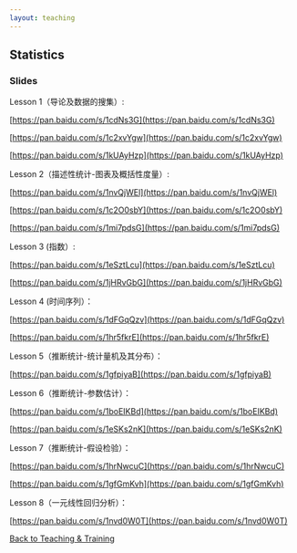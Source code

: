 ```yaml
---
layout: teaching
---
```


## Statistics

### Slides

Lesson 1（导论及数据的搜集）:

[https://pan.baidu.com/s/1cdNs3G](https://pan.baidu.com/s/1cdNs3G)

[https://pan.baidu.com/s/1c2xvYgw](https://pan.baidu.com/s/1c2xvYgw)

[https://pan.baidu.com/s/1kUAyHzp](https://pan.baidu.com/s/1kUAyHzp)

Lesson 2（描述性统计-图表及概括性度量）:

[https://pan.baidu.com/s/1nvQjWEl](https://pan.baidu.com/s/1nvQjWEl)

[https://pan.baidu.com/s/1c2O0sbY](https://pan.baidu.com/s/1c2O0sbY)

[https://pan.baidu.com/s/1mi7pdsG](https://pan.baidu.com/s/1mi7pdsG)

Lesson 3 (指数）:

[https://pan.baidu.com/s/1eSztLcu](https://pan.baidu.com/s/1eSztLcu)

[https://pan.baidu.com/s/1jHRvGbG](https://pan.baidu.com/s/1jHRvGbG)

Lesson 4 (时间序列）：

[https://pan.baidu.com/s/1dFGqQzv](https://pan.baidu.com/s/1dFGqQzv)

[https://pan.baidu.com/s/1hr5fkrE](https://pan.baidu.com/s/1hr5fkrE)

Lesson 5（推断统计-统计量机及其分布）：

[https://pan.baidu.com/s/1gfpiyaB](https://pan.baidu.com/s/1gfpiyaB)

Lesson 6（推断统计-参数估计）：

[https://pan.baidu.com/s/1boEIKBd](https://pan.baidu.com/s/1boEIKBd)

[https://pan.baidu.com/s/1eSKs2nK](https://pan.baidu.com/s/1eSKs2nK)

Lesson 7（推断统计-假设检验）：

[https://pan.baidu.com/s/1hrNwcuC](https://pan.baidu.com/s/1hrNwcuC)

[https://pan.baidu.com/s/1gfGmKvh](https://pan.baidu.com/s/1gfGmKvh)

Lesson 8（一元线性回归分析）：

[https://pan.baidu.com/s/1nvd0W0T](https://pan.baidu.com/s/1nvd0W0T)

<a class="btn btn-default" type="button" href="/teaching-and-training/">Back to Teaching & Training</a>
